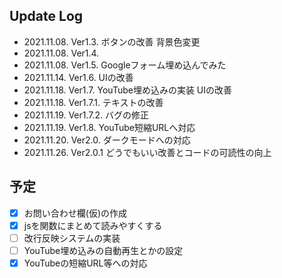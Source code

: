 ## Update Log
* 2021.11.08. Ver1.3.   ボタンの改善 背景色変更
* 2021.11.08. Ver1.4.
* 2021.11.08. Ver1.5.   Googleフォーム埋め込んでみた
* 2021.11.14. Ver1.6.   UIの改善
* 2021.11.18. Ver1.7.   YouTube埋め込みの実装 UIの改善
* 2021.11.18. Ver1.7.1. テキストの改善
* 2021.11.19. Ver1.7.2. バグの修正
* 2021.11.19. Ver1.8.   YouTube短縮URLへ対応
* 2021.11.20. Ver2.0.   ダークモードへの対応
* 2021.11.26. Ver2.0.1  どうでもいい改善とコードの可読性の向上  
## 予定
- [x]  お問い合わせ欄(仮)の作成
- [x]  jsを関数にまとめて読みやすくする
- [ ]  改行反映システムの実装
- [ ]  YouTube埋め込みの自動再生とかの設定
- [x]  YouTubeの短縮URL等への対応
